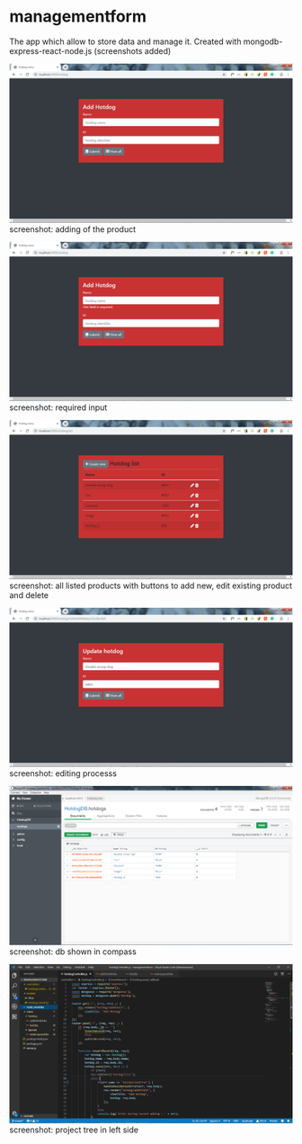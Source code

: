 # managementform
The app which allow to store data and manage it. Created with mongodb-express-react-node.js (screenshots added)

![](addhotdog.png)
screenshot: adding of the product

![](requiredhotdog.png)
screenshot: required input

![](hotdoglist.png)
screenshot: all listed products with buttons to add new, edit existing product and delete

![](updatehotdog.png)
screenshot: editing processs

![](database.png)
screenshot: db shown in compass

![](vscode.png)
screenshot: project tree in left side
